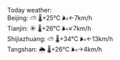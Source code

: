 Today weather:  
Beijing: ⛅️  🌡️+25°C 🌬️←7km/h  
Tianjin: ☀️   🌡️+26°C 🌬️↙7km/h  
Shijiazhuang: ⛅️  🌡️+34°C 🌬️←13km/h  
Tangshan: 🌦   🌡️+26°C 🌬️→4km/h  
